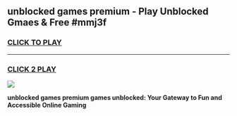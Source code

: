 
## unblocked games premium - Play Unblocked Gmaes & Free #mmj3f
<h3>
<a href="https://news.freeplayer.one?title=unblocked_games_premium&ref=03M">CLICK TO PLAY</a></h3>
<hr>

<h3>
<a href="https://news.freeplayer.one?title=unblocked_games_premium&ref=03M">CLICK 2 PLAY</a>
  
</h3>

<a href="https://news.freeplayer.one?title=unblocked_games_premium&ref=03M"><img src="https://clearcache.store/games.png"></a>


**unblocked games premium games unblocked: Your Gateway to Fun and Accessible Online Gaming**
